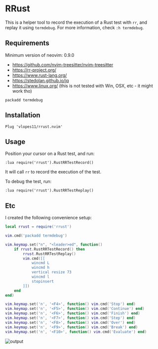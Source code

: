 # RRust

This is a helper tool to record the execution of a Rust test with `rr`, and replay it using `termdebug`. For more information, check `:h termdebug`.

## Requirements

Minimum version of neovim: 0.9.0

- https://github.com/nvim-treesitter/nvim-treesitter
- https://rr-project.org/
- https://www.rust-lang.org/
- https://stedolan.github.io/jq
- https://www.linux.org/ (this is not tested with Win, OSX, etc - it might work tho)

```vim
packadd termdebug
```

## Installation

```vim
Plug 'vlopes11/rrust.nvim'
```

## Usage

Position your cursor on a Rust test, and run:

```vim
:lua require('rrust').RustRRTestRecord()
```

It will call `rr` to record the execution of the test.

To debug the test, run:

```vim
:lua require('rrust').RustRRTestReplay()
```

## Etc

I created the following convenience setup:

```lua
local rrust = require('rrust')

vim.cmd('packadd termdebug')

vim.keymap.set("n", "<leader>ed", function()
    if rrust.RustRRTestRecord() then
        rrust.RustRRTestReplay()
        vim.cmd([[
            wincmd L
            wincmd h
            vertical resize 73
            wincmd l
            stopinsert
        ]])
    end
end)

vim.keymap.set('n', '<F4>', function() vim.cmd('Stop') end)
vim.keymap.set('n', '<F5>', function() vim.cmd('Continue') end)
vim.keymap.set('n', '<F6>', function() vim.cmd('Finish') end)
vim.keymap.set('n', '<F7>', function() vim.cmd('Step') end)
vim.keymap.set('n', '<F8>', function() vim.cmd('Over') end)
vim.keymap.set('n', '<F9>', function() vim.cmd('Break') end)
vim.keymap.set('n', '<F10>', function() vim.cmd('Evaluate') end)
```

![output](https://user-images.githubusercontent.com/8730839/231178300-5d999d5f-b0cd-48ad-a218-1836f0ac4521.gif)
